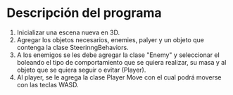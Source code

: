 # Descripción del programa

1. Inicializar una escena nueva en 3D.
2. Agregar los objetos necesarios, enemies, palyer y un objeto que contenga la clase SteerinngBehaviors. 
3. A los enemigos se les debe agregar la clase "Enemy" y seleccionar el boleando el tipo de comportamiento que se quiera realizar, su masa y al objeto que se quiera seguir o evitar (Player).
4.  Al player, se le agrega la clase Player Move con el cual podrá moverse con las teclas WASD.
